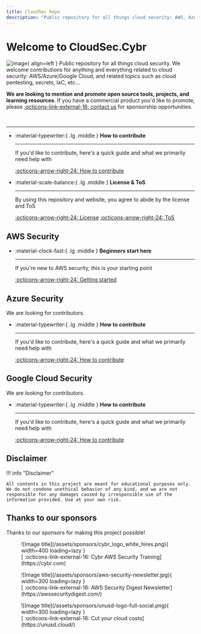 ```yaml
---
title: CloudSec Repo
description: "Public repository for all things cloud security: AWS, Azure, Google Cloud, and related topics."
---
```


# Welcome to CloudSec.Cybr

![image](/assets/cloudsec.cybr-logo-300px.jpg){ align=left }
Public repository for all things cloud security. We welcome contributions for anything and everything related to cloud security: AWS/Azure/Google Cloud, and related topics such as cloud pentesting, secrets, IaC, etc... 


**We are looking to mention and promote open source tools, projects, and learning resources**. If you have a commercial product you'd like to promote, please [ :octicons-link-external-16: contact us](https://cybr.com/contact)  for sponsorship opportunities.

<br />

---

<div class="grid cards" markdown>

-   :material-typewriter:{ .lg .middle } __How to contribute__

    ---

    If you'd like to contribute, here's a quick guide and what we primarily need help with

    [:octicons-arrow-right-24: How to contribute](/contributing)

-   :material-scale-balance:{ .lg .middle } __License & ToS__

    ---

    By using this repository and website, you agree to abide by the license and ToS

    [:octicons-arrow-right-24: License](https://github.com/Cybr-Inc/CloudSec?tab=License-1-ov-file) [:octicons-arrow-right-24: ToS](/#disclaimer)

</div>

## <span class="aws"> AWS Security </span>

<div class="grid cards" markdown>

-   :material-clock-fast:{ .lg .middle } __Beginners start here__

    ---

    If you're new to AWS security, this is your starting point

    [:octicons-arrow-right-24: Getting started](/aws/aws-native-security-services/)

</div>

## <span class="azure"> Azure Security </span>

We are looking for contributors.

<div class="grid cards" markdown>

-   :material-typewriter:{ .lg .middle } __How to contribute__

    ---

    If you'd like to contribute, here's a quick guide and what we primarily need help with

    [:octicons-arrow-right-24: How to contribute](/contributing)

</div>

## <span class="google-cloud"> Google Cloud Security <span>

We are looking for contributors.

<div class="grid cards" markdown>

-   :material-typewriter:{ .lg .middle } __How to contribute__

    ---

    If you'd like to contribute, here's a quick guide and what we primarily need help with

    [:octicons-arrow-right-24: How to contribute](/contributing)

</div>

## Disclaimer 
!!! info "Disclaimer"

    All contents in this project are meant for educational purposes only. We do not condone unethical behavior of any kind, and we are not responsible for any damages caused by irresponsible use of the information provided. Use at your own risk. 

## Thanks to our sponsors
Thanks to our sponsors for making this project possible!

<figure markdown>
  ![Image title](/assets/sponsors/cybr_logo_white_hires.png){ width=400 loading=lazy }
    <figcaption>[ :octicons-link-external-16: Cybr AWS Security Training](https://cybr.com)</figcaption>
</figure>

<figure markdown>
  ![Image title](/assets/sponsors/aws-security-newsletter.jpg){ width=300 loading=lazy }
    <figcaption>[ :octicons-link-external-16: AWS Security Digest Newsletter](https://awssecuritydigest.com/)</figcaption>
</figure>

<figure markdown>
  ![Image title](/assets/sponsors/unusd-logo-full-social.png){ width=300 loading=lazy }
    <figcaption>[ :octicons-link-external-16: Cut your cloud costs](https://unusd.cloud/)</figcaption>
</figure>

